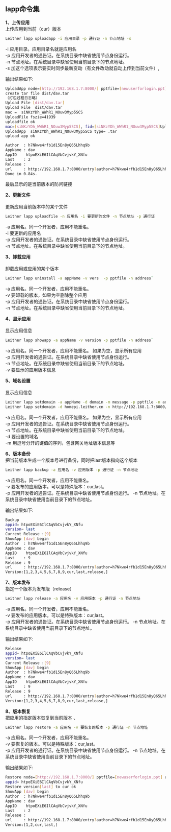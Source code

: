 ## lapp命令集  

**1、上传应用**  
上传应用到当前（cur）版本
<a id="upload"></a>  
```bash  
Leither lapp uploadapp -i 应用目录 -p 通行证 -n 节点地址 -s    
```  
-i 应用目录。应用目录名就是应用名  
-p 应用开发者的通告证。在系统目录中缺省使用节点身份运行。  
-n 节点地址。在系统目录中缺省使用当前目录下的节点地址。  
-s 加这个选项表示要实时同步最新变动（有文件改动就自动上传到当前文件）,

输出结果如下:
```bash  
UploadApp node=[http://192.168.1.7:8000/] pptfile=[newuserforlogin.ppt] infile=[dist/dav] syncFile=false
create tar file dist/dav.tar    
（打包过程日志略）
Upload File [dist/dav.tar]
Upload File  dist/dav.tar
mac =  siNKzYDh_WWhR1_NOuw3Myp5SCS
UploadFile fszie=41939
uploadfile ok
mac=[siNKzYDh_WWhR1_NOuw3Myp5SCS], fid=[siNKzYDh_WWhR1_NOuw3Myp5SCS]Upload File ok fileid= siNKzYDh_WWhR1_NOuw3Myp5SCS        
UploadApp  siNKzYDh_WWhR1_NOuw3Myp5SCS type= .tar
upload app ok

Author  : h7Nkwe4rfb1d15En8yQ65Lhhq9b
AppName : dav
AppID    htpoEXiE6IlCAqVbCvjvkY_XNfu
Last    : 2
Release :
url     : http://192.168.1.7:8000/entry?author=h7Nkwe4rfb1d15En8yQ65Lhhq9b&app=dav&ver=cur
Done in 0.84s.
```  
最后显示的是当前版本的防问链接

**2、更新文件**  
<a id="uploadfile"></a>  
更新应用当前版本中的某个文件 
```bash  
Leither lapp uploadfile -n 应用名 -i 要更新的文件 -n 节点地址 -p 通行证  
```  
-a 应用名。同一个开发者，应用不能重名。  
-i 要更新的应用名   
-p 应用开发者的通告证。在系统目录中缺省使用节点身份运行。  
-n 节点地址。在系统目录中缺省使用当前目录下的节点地址。  

**3、卸载应用**  
<a id="uninstall"></a>  
卸载应用或应用的某个版本  
```bash  
Leither lapp uninstall -a appName -v vers  -p pptfile -n address`
```  
-a 应用名。同一个开发者，应用不能重名。  
-v 要卸载的版本，如果为空删除整个应用  
-p 应用开发者的通告证。在系统目录中缺省使用节点身份运行。  
-n 节点地址。在系统目录中缺省使用当前目录下的节点地址。  

**4、显示应用**  
<a id="showapp"></a>  
显示应用信息  
```bash  
Leither lapp showapp -a appName -v version -p pptfile -n address`
```  

-a 应用名。同一个开发者，应用不能重名。 如果为空，显示所有应用    
-p 应用开发者的通告证。在系统目录中缺省使用节点身份运行。  
-n 节点地址。在系统目录中缺省使用当前目录下的节点地址。  
-v 要显示的应用版本信息  

**5、域名设置**   
<a id="setdomain"></a>  
显示应用信息  
```bash  
Leither lapp setdomain -a appName -d domain -m message -p pptfile -n address`  
Leither lapp setdomain -d homepi.leither.cn -n http://192.168.1.7:8000/ -a dav -p newuserforlogin.ppt -m gwaddr=leither.cn
```  
-a 应用名。同一个开发者，应用不能重名。 如果为空，显示所有应用    
-p 应用开发者的通告证。在系统目录中缺省使用节点身份运行。  
-n 节点地址。在系统目录中缺省使用当前目录下的节点地址。  
-d 要设置的域名  
-m 用逗号分开的键值的序列，包含网关地址版本信息等  
  
**6、版本备份**  
把当前版本生成一个版本号进行备份，同时把last版本指向这个版本
<a id="backup"></a>  
```bash  
Leither lapp backup -a 应用名 -v 应用版本 -p 通行证 -n 节点地址  
```  
-a 应用名。同一个开发者，应用不能重名。  
-v 要发布的应用版本。可以是特殊版本：cur,last。  
-p 应用开发者的通告证。在系统目录中缺省使用节点身份运行。
-n 节点地址。在系统目录中缺省使用当前目录下的节点地址。
  
输出结果如下:
```bash  
Backup
appid= htpoEXiE6IlCAqVbCvjvkY_XNfu
version= last
Current Release :[9]
ShowApp [dav] begin
Author  : h7Nkwe4rfb1d15En8yQ65Lhhq9b
AppName : dav
AppID    htpoEXiE6IlCAqVbCvjvkY_XNfu
Last    : 9
Release : 9
url     : http://192.168.1.7:8000/entry?author=h7Nkwe4rfb1d15En8yQ65Lhhq9b&app=dav&ver=last       
Version:[1,2,3,4,5,6,7,8,9,cur,last,release,]
```
**7、版本发布**   
指定一个版本为发布版（release）
<a id="release"></a>  
```bash  
Leither lapp release -a 应用名 -v 应用版本 -p 通行证 -n 节点地址  
```  
-a 应用名。同一个开发者，应用不能重名。  
-v 要发布的应用版本。可以是特殊版本：cur,last。  
-p 应用开发者的通告证。在系统目录中缺省使用节点身份运行。
-n 节点地址。在系统目录中缺省使用当前目录下的节点地址。
  
输出结果如下:
```bash  
Release
appid= htpoEXiE6IlCAqVbCvjvkY_XNfu
version= last
Current Release :[9]
ShowApp [dav] begin
Author  : h7Nkwe4rfb1d15En8yQ65Lhhq9b
AppName : dav
AppID    htpoEXiE6IlCAqVbCvjvkY_XNfu
Last    : 9
Release : 9
url     : http://192.168.1.7:8000/entry?author=h7Nkwe4rfb1d15En8yQ65Lhhq9b&app=dav&ver=release       
Version:[1,2,3,4,5,6,7,8,9,cur,last,release,]
```
  
**8、版本恢复**   
把应用的指定版本恢复到当前版本
<a id="restore"></a>、  
```bash  
Leither lapp restore -a 应用名 -v 要恢复的版本 -p 通行证 -n 节点地址  
```  
-a 应用名。同一个开发者，应用不能重名。  
-v 要恢复的版本。可以是特殊版本：cur,last。  
-p 应用开发者的通行证。在系统目录中缺省使用节点身份运行。
-n 节点地址。在系统目录中缺省使用当前目录下的节点地址。
  
输出结果如下:
```bash  
Restore node=[http://192.168.1.7:8000/] pptfile=[newuserforlogin.ppt] appname=[dav]
appid= htpoEXiE6IlCAqVbCvjvkY_XNfu
Restore version[last] to cur ok
ShowApp [dav] begin
Author  : h7Nkwe4rfb1d15En8yQ65Lhhq9b
AppName : dav
AppID    htpoEXiE6IlCAqVbCvjvkY_XNfu
Last    : 2
Release :
url     : http://192.168.1.7:8000/entry?author=h7Nkwe4rfb1d15En8yQ65Lhhq9b&app=dav&ver=cur
Version:[1,2,cur,last,]
```
